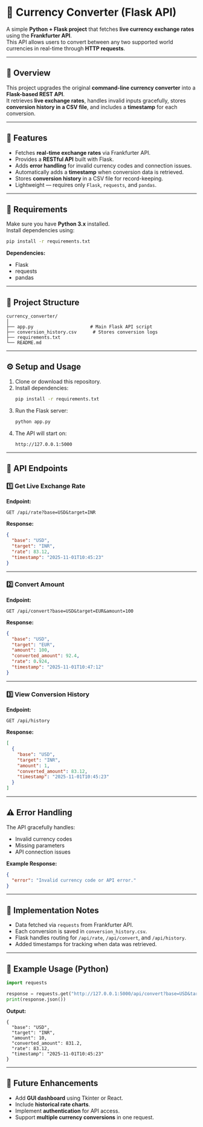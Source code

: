 # 💱 Currency Converter (Flask API)

A simple **Python + Flask project** that fetches **live currency exchange rates** using the **Frankfurter API**.  
This API allows users to convert between any two supported world currencies in real-time through **HTTP requests**.

---

## 📖 Overview

This project upgrades the original **command-line currency converter** into a **Flask-based REST API**.  
It retrieves **live exchange rates**, handles invalid inputs gracefully, stores **conversion history in a CSV file**, and includes a **timestamp** for each conversion.

---

## 🚀 Features

* Fetches **real-time exchange rates** via Frankfurter API.  
* Provides a **RESTful API** built with Flask.  
* Adds **error handling** for invalid currency codes and connection issues.  
* Automatically adds a **timestamp** when conversion data is retrieved.  
* Stores **conversion history** in a CSV file for record-keeping.  
* Lightweight — requires only `Flask`, `requests`, and `pandas`.

---

## 🧩 Requirements

Make sure you have **Python 3.x** installed.  
Install dependencies using:

```bash
pip install -r requirements.txt
```

**Dependencies:**
- Flask  
- requests  
- pandas  

---

## 📂 Project Structure

```
currency_converter/
│
├── app.py                     # Main Flask API script
├── conversion_history.csv      # Stores conversion logs
├── requirements.txt
└── README.md
```

---

## ⚙️ Setup and Usage

1. Clone or download this repository.
2. Install dependencies:
   ```bash
   pip install -r requirements.txt
   ```
3. Run the Flask server:
   ```bash
   python app.py
   ```
4. The API will start on:
   ```
   http://127.0.0.1:5000
   ```

---

## 🔗 API Endpoints

### **1️⃣ Get Live Exchange Rate**
**Endpoint:**
```
GET /api/rate?base=USD&target=INR
```

**Response:**
```json
{
  "base": "USD",
  "target": "INR",
  "rate": 83.12,
  "timestamp": "2025-11-01T10:45:23"
}
```

---

### **2️⃣ Convert Amount**
**Endpoint:**
```
GET /api/convert?base=USD&target=EUR&amount=100
```

**Response:**
```json
{
  "base": "USD",
  "target": "EUR",
  "amount": 100,
  "converted_amount": 92.4,
  "rate": 0.924,
  "timestamp": "2025-11-01T10:47:12"
}
```

---

### **3️⃣ View Conversion History**
**Endpoint:**
```
GET /api/history
```

**Response:**
```json
[
  {
    "base": "USD",
    "target": "INR",
    "amount": 1,
    "converted_amount": 83.12,
    "timestamp": "2025-11-01T10:45:23"
  }
]
```

---

## ⚠️ Error Handling

The API gracefully handles:
- Invalid currency codes  
- Missing parameters  
- API connection issues  

**Example Response:**
```json
{
  "error": "Invalid currency code or API error."
}
```

---

## 🧠 Implementation Notes

* Data fetched via `requests` from Frankfurter API.  
* Each conversion is saved in `conversion_history.csv`.  
* Flask handles routing for `/api/rate`, `/api/convert`, and `/api/history`.  
* Added timestamps for tracking when data was retrieved.  

---

## 🧪 Example Usage (Python)

```python
import requests

response = requests.get("http://127.0.0.1:5000/api/convert?base=USD&target=INR&amount=10")
print(response.json())
```

**Output:**
```
{
  "base": "USD",
  "target": "INR",
  "amount": 10,
  "converted_amount": 831.2,
  "rate": 83.12,
  "timestamp": "2025-11-01T10:45:23"
}
```

---

## 🏁 Future Enhancements

* Add **GUI dashboard** using Tkinter or React.  
* Include **historical rate charts**.  
* Implement **authentication** for API access.  
* Support **multiple currency conversions** in one request.  
